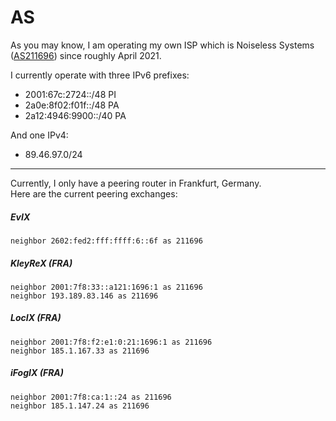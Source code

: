 # AS

As you may know, I am operating my own ISP which is Noiseless Systems ([AS211696](https://bgp.he.net/AS211696)) since roughly April 2021.

I currently operate with three IPv6 prefixes:
 - 2001:67c:2724::/48 PI
 - 2a0e:8f02:f01f::/48 PA
 - 2a12:4946:9900::/40 PA

And one IPv4:
 - 89.46.97.0/24

---

Currently, I only have a peering router in Frankfurt, Germany.  
Here are the current peering exchanges:

##### EvIX

```
neighbor 2602:fed2:fff:ffff:6::6f as 211696
```

##### KleyReX (FRA)

```
neighbor 2001:7f8:33::a121:1696:1 as 211696
neighbor 193.189.83.146 as 211696
```

##### LocIX (FRA)

```
neighbor 2001:7f8:f2:e1:0:21:1696:1 as 211696
neighbor 185.1.167.33 as 211696
```

##### iFogIX (FRA)

```
neighbor 2001:7f8:ca:1::24 as 211696
neighbor 185.1.147.24 as 211696
```
